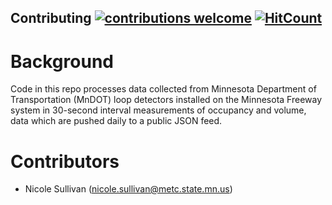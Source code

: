 ## Contributing [![contributions welcome](https://img.shields.io/badge/contributions-welcome-brightgreen.svg?style=flat)](https://github.com/dwyl/esta/issues) [![HitCount](http://hits.dwyl.io/sullivannicole/tcsensors.svg)](http://hits.dwyl.io/sullivannicole/tcsensors)

# Background
Code in this repo processes data collected from Minnesota Department of Transportation (MnDOT) loop detectors installed on the Minnesota Freeway system in 30-second interval measurements of occupancy and volume, data which are pushed daily to a public JSON feed.

# Contributors
* Nicole Sullivan (nicole.sullivan@metc.state.mn.us)
